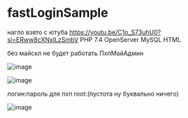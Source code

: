# fastLoginSample
нагло взято с ютуба https://youtu.be/C1o_S73uhU0?si=ERww8cXNxILzSmbV
PHP 7.4 OpenServer MySQL HTML 

без майскл не будет работать ПхпМайАдмин

![image](https://github.com/user-attachments/assets/59f700b6-2296-481d-a8e0-47097f3ed57c)

![image](https://github.com/user-attachments/assets/102d280e-f509-445f-98ff-95e8c65bcbad)

логин:пароль для пхп root:(пустота ну буквально ничего)

![image](https://github.com/user-attachments/assets/952e5533-f119-4217-8c64-45a481ec030f)


